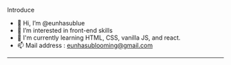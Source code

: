 Introduce
- 👋 Hi, I’m @eunhasublue
- 👀 I’m interested in front-end skills 
- 🌱 I'm currently learning HTML, CSS, vanilla JS, and react.
- 📫 Mail address : eunhasublooming@gmail.com

---



<!---
eunhasublue/eunhasublue is a ✨ special ✨ repository because its `README.md` (this file) appears on your GitHub profile.
You can click the Preview link to take a look at your changes.
--->
